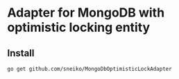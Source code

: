 # Adapter for MongoDB with optimistic locking entity

## Install
```go get github.com/sneiko/MongoDbOptimisticLockAdapter```
